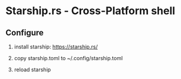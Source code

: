 # Starship.rs - Cross-Platform shell

## Configure

1. install starship: https://starship.rs/

2. copy starship.toml to ~/.config/starship.toml

3. reload starship

